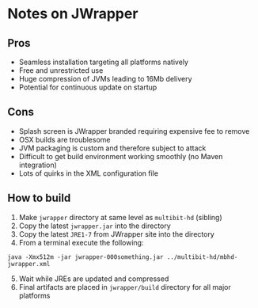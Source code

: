 # Notes on JWrapper

## Pros

* Seamless installation targeting all platforms natively
* Free and unrestricted use
* Huge compression of JVMs leading to 16Mb delivery
* Potential for continuous update on startup

## Cons

* Splash screen is JWrapper branded requiring expensive fee to remove
* OSX builds are troublesome
* JVM packaging is custom and therefore subject to attack
* Difficult to get build environment working smoothly (no Maven integration)
* Lots of quirks in the XML configuration file

## How to build

1. Make `jwrapper` directory at same level as `multibit-hd` (sibling)
2. Copy the latest `jwrapper.jar` into the directory
3. Copy the latest `JRE1-7` from JWrapper site into the directory
4. From a terminal execute the following:

```
java -Xmx512m -jar jwrapper-000something.jar ../multibit-hd/mbhd-jwrapper.xml
```

5. Wait while JREs are updated and compressed
6. Final artifacts are placed in `jwrapper/build` directory for all major platforms
